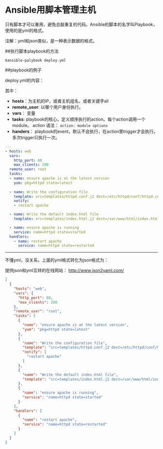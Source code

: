 # Ansible用脚本管理主机

只有脚本才可以重用，避免总敲重复的代码。Ansible的脚本的名字叫Playbook，使用的是yml的格式。

注解：yml和json类似，是一种表示数据的格式。


##执行脚本playbook的方法


```
$ansible-palybook deploy.yml
```

##playbook的例子

deploy.yml的内容：

其中：

* **hosts**：为主机的IP，或者主机组名，或者关键字all
* **remote_user**: 以哪个用户身份执行。
* **vars**： 变量
* **tasks**: playbook的核心，定义顺序执行的action。每个action调用一个module。 action 语法： ```action: module options```
* **handers**： playbook的event，默认不会执行，在action里trigger才会执行。多次trigger只执行一次。


```yaml
---
- hosts: web
  vars:
    http_port: 80
    max_clients: 200
  remote_user: root
  tasks:
  - name: ensure apache is at the latest version
    yum: pkg=httpd state=latest
    
  - name: Write the configuration file
    template: src=templates/httpd.conf.j2 dest=/etc/httpd/conf/httpd.conf
    notify:
    - restart apache

  - name: Write the default index.html file
    template: src=templates/index.html.j2 dest=/var/www/html/index.html

  - name: ensure apache is running
    service: name=httpd state=started
  handlers:
    - name: restart apache
      service: name=httpd state=restarted

```




---



不懂yml，没关系，上面的yml格式转化为json格式为：

提供json和yml互转的在线网站： http://www.json2yaml.com/
```json
[
  {
    "hosts": "web",
    "vars": {
      "http_port": 80,
      "max_clients": 200
    },
    "remote_user": "root",
    "tasks": [
      {
        "name": "ensure apache is at the latest version",
        "yum": "pkg=httpd state=latest"
      },
      {
        "name": "Write the configuration file",
        "template": "src=templates/httpd.conf.j2 dest=/etc/httpd/conf/httpd.conf",
        "notify": [
          "restart apache"
        ]
      },
      {
        "name": "Write the default index.html file",
        "template": "src=templates/index.html.j2 dest=/var/www/html/index.html"
      },
      {
        "name": "ensure apache is running",
        "service": "name=httpd state=started"
      }
    ],
    "handlers": [
      {
        "name": "restart apache",
        "service": "name=httpd state=restarted"
      }
    ]
  }
]
```